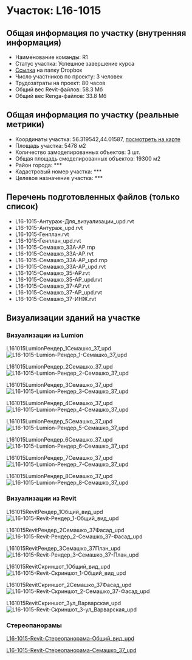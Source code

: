 # Участок: L16-1015
## Общая информация по участку (внутренняя информация)
+ Наименование команды: R1
+ Статус участка: Успешное завершение курса
+ [Ссылка](https://www.dropbox.com/sh/wvvgv1nw1iqred9/AAD4ZH7bdYNp94pENB6Scs7Ya/L16_1015?dl=0) на папку Dropbox
+ Число участников по проекту: 3 человек
+ Трудозатраты на проект: 80 часов
+ Общий вес Revit-файлов: 58.3 Мб
+ Общий вес Renga-файлов: 33.8 Мб
## Общая информация по участку (реальные метрики)
+ Координаты участка: 56.319542,44.01587, [посмотреть на карте](yandex.ru/maps/47/nizhny-novgorod/?ll=56.319542%2C44.01587&z=19)
+ Площадь участка: 5478 м2
+ Количество замоделированных объектов: 3 шт.
+ Общая площадь смоделированных объектов: 19300 м2
+ Район города: *** 
+ Кадастровый номер участка: *** 
+ Целевое назначение участка: *** 
## Перечень подготовленных файлов (только список)
+ L16-1015-Антураж-Для_визуализации_upd.rvt
+ L16-1015-Антураж_upd.rvt
+ L16-1015-Генплан.rvt
+ L16-1015-Генплан_upd.rvt
+ L16-1015-Семашко_33А-АР.rnp
+ L16-1015-Семашко_33А-АР.rvt
+ L16-1015-Семашко_33А-АР_upd.rnp
+ L16-1015-Семашко_33А-АР_upd.rvt
+ L16-1015-Семашко_35-АР.rvt
+ L16-1015-Семашко_35-АР_upd.rvt
+ L16-1015-Семашко_37-АР.rvt
+ L16-1015-Семашко_37-АР_upd.rvt
+ L16-1015-Семашко_37-ИНЖ.rvt
## Визуализации зданий на участке
### Визуализации из Lumion
L161015LumionРендер_1Семашко_37_upd
![L16-1015-Lumion-Рендер_1-Семашко_37_upd](/Images/L16_1015/L16-1015-Lumion-Рендер_1-Семашко_37_upd_Compressed.jpg)

L161015LumionРендер_2Семашко_37_upd
![L16-1015-Lumion-Рендер_2-Семашко_37_upd](/Images/L16_1015/L16-1015-Lumion-Рендер_2-Семашко_37_upd_Compressed.jpg)

L161015LumionРендер_3Семашко_37_upd
![L16-1015-Lumion-Рендер_3-Семашко_37_upd](/Images/L16_1015/L16-1015-Lumion-Рендер_3-Семашко_37_upd_Compressed.jpg)

L161015LumionРендер_4Семашко_37_upd
![L16-1015-Lumion-Рендер_4-Семашко_37_upd](/Images/L16_1015/L16-1015-Lumion-Рендер_4-Семашко_37_upd_Compressed.jpg)

L161015LumionРендер_5Семашко_37_upd
![L16-1015-Lumion-Рендер_5-Семашко_37_upd](/Images/L16_1015/L16-1015-Lumion-Рендер_5-Семашко_37_upd_Compressed.jpg)

L161015LumionРендер_6Семашко_37_upd
![L16-1015-Lumion-Рендер_6-Семашко_37_upd](/Images/L16_1015/L16-1015-Lumion-Рендер_6-Семашко_37_upd_Compressed.jpg)

L161015LumionРендер_7Семашко_37_upd
![L16-1015-Lumion-Рендер_7-Семашко_37_upd](/Images/L16_1015/L16-1015-Lumion-Рендер_7-Семашко_37_upd_Compressed.jpg)

L161015LumionРендер_8Семашко_37_upd
![L16-1015-Lumion-Рендер_8-Семашко_37_upd](/Images/L16_1015/L16-1015-Lumion-Рендер_8-Семашко_37_upd_Compressed.jpg)

### Визуализации из Revit
L161015RevitРендер_1Общий_вид_upd
![L16-1015-Revit-Рендер_1-Общий_вид_upd](/Images/L16_1015/L16-1015-Revit-Рендер_1-Общий_вид_upd_Compressed.jpg)

L161015RevitРендер_2Семашко_37Фасад_upd
![L16-1015-Revit-Рендер_2-Семашко_37-Фасад_upd](/Images/L16_1015/L16-1015-Revit-Рендер_2-Семашко_37-Фасад_upd_Compressed.jpg)

L161015RevitРендер_3Семашко_37План_upd
![L16-1015-Revit-Рендер_3-Семашко_37-План_upd](/Images/L16_1015/L16-1015-Revit-Рендер_3-Семашко_37-План_upd_Compressed.jpg)

L161015RevitСкриншот_1Общий_вид_upd
![L16-1015-Revit-Скриншот_1-Общий_вид_upd](/Images/L16_1015/L16-1015-Revit-Скриншот_1-Общий_вид_upd_Compressed.jpg)

L161015RevitСкриншот_2Семашко_37Фасад_upd
![L16-1015-Revit-Скриншот_2-Семашко_37-Фасад_upd](/Images/L16_1015/L16-1015-Revit-Скриншот_2-Семашко_37-Фасад_upd_Compressed.jpg)

L161015RevitСкриншот_3ул_Варварская_upd
![L16-1015-Revit-Скриншот_3-ул_Варварская_upd](/Images/L16_1015/L16-1015-Revit-Скриншот_3-ул_Варварская_upd_Compressed.jpg)

### Стереопанорамы
[L16-1015-Revit-Стереопанорама-Общий_вид_upd](https://pano.autodesk.com/pano.html?url=jpgs/7eb68fcd-ca4d-4982-ad6b-402bbce202e0&version=2)

[L16-1015-Revit-Стереопанорама-Семашко_37_upd](https://pano.autodesk.com/pano.html?url=jpgs/d7611a67-c700-4c28-88cd-f0dba7c68ebb&version=2)

